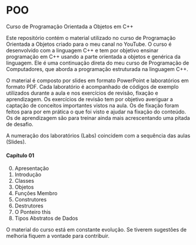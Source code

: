 # POO
Curso de Programação Orientada a Objetos em C++

Este repositório contém o material utilizado no curso de Programação Orientada a Objetos criado para o meu canal no YouTube. O curso é desenvolvido com a linguagem C++ e tem por objetivo ensinar programação em C++ usando a parte orientada a objetos e genérica da linguagem. Ele é uma continuação direta do meu curso de Programação de Computadores, que aborda a programação estruturada na linguagem C++.

O material é composto por slides em formato PowerPoint e laboratórios em formato PDF. Cada laboratório é acompanhado de códigos de exemplo utilizados durante a aula e nos exercícios de revisão, fixação e aprendizagem. Os exercícios de revisão tem por objetivo averiguar a captação de conceitos importantes vistos na aula. Os de fixação foram feitos para por em prática o que foi visto e ajudar na fixação do conteúdo. Os de aprendizagem são para treinar ainda mais acrescentando uma pitada de desafio.

A numeração dos laboratórios (Labs) coincidem com a sequência das aulas (Slides).

#### Capítulo 01

  00. Apresentação
  01. Introdução
  02. Classes
  03. Objetos
  04. Funções Membro
  05. Construtores 
  06. Destrutores
  07. O Ponteiro this
  08. Tipos Abstratos de Dados

O material do curso está em constante evolução. Se tiverem sugestões de melhoria fiquem a vontade para contribuir.
